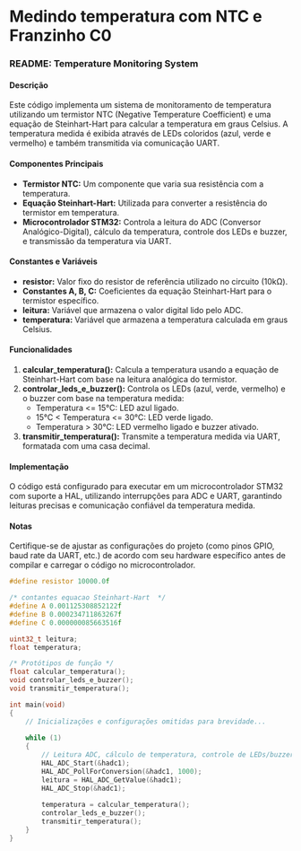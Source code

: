 # Medindo temperatura com NTC e Franzinho C0

### README: Temperature Monitoring System

#### Descrição
Este código implementa um sistema de monitoramento de temperatura utilizando um termistor NTC (Negative Temperature Coefficient) e uma equação de Steinhart-Hart para calcular a temperatura em graus Celsius. A temperatura medida é exibida através de LEDs coloridos (azul, verde e vermelho) e também transmitida via comunicação UART.

#### Componentes Principais
- **Termistor NTC:** Um componente que varia sua resistência com a temperatura.
- **Equação Steinhart-Hart:** Utilizada para converter a resistência do termistor em temperatura.
- **Microcontrolador STM32:** Controla a leitura do ADC (Conversor Analógico-Digital), cálculo da temperatura, controle dos LEDs e buzzer, e transmissão da temperatura via UART.

#### Constantes e Variáveis
- **resistor:** Valor fixo do resistor de referência utilizado no circuito (10kΩ).
- **Constantes A, B, C:** Coeficientes da equação Steinhart-Hart para o termistor específico.
- **leitura:** Variável que armazena o valor digital lido pelo ADC.
- **temperatura:** Variável que armazena a temperatura calculada em graus Celsius.

#### Funcionalidades
1. **calcular_temperatura():** Calcula a temperatura usando a equação de Steinhart-Hart com base na leitura analógica do termistor.
2. **controlar_leds_e_buzzer():** Controla os LEDs (azul, verde, vermelho) e o buzzer com base na temperatura medida:
   - Temperatura <= 15°C: LED azul ligado.
   - 15°C < Temperatura <= 30°C: LED verde ligado.
   - Temperatura > 30°C: LED vermelho ligado e buzzer ativado.
3. **transmitir_temperatura():** Transmite a temperatura medida via UART, formatada com uma casa decimal.


#### Implementação
O código está configurado para executar em um microcontrolador STM32 com suporte a HAL, utilizando interrupções para ADC e UART, garantindo leituras precisas e comunicação confiável da temperatura medida.

#### Notas
Certifique-se de ajustar as configurações do projeto (como pinos GPIO, baud rate da UART, etc.) de acordo com seu hardware específico antes de compilar e carregar o código no microcontrolador.

```c
#define resistor 10000.0f

/* contantes equacao Steinhart-Hart  */
#define A 0.001125308852122f
#define B 0.000234711863267f
#define C 0.000000085663516f

uint32_t leitura;
float temperatura;

/* Protótipos de função */
float calcular_temperatura();
void controlar_leds_e_buzzer();
void transmitir_temperatura();

int main(void)
{
    // Inicializações e configurações omitidas para brevidade...
    
    while (1)
    {
        // Leitura ADC, cálculo de temperatura, controle de LEDs/buzzer e transmissão via UART
        HAL_ADC_Start(&hadc1);
        HAL_ADC_PollForConversion(&hadc1, 1000);
        leitura = HAL_ADC_GetValue(&hadc1);
        HAL_ADC_Stop(&hadc1);
        
        temperatura = calcular_temperatura();
        controlar_leds_e_buzzer();
        transmitir_temperatura();
    }
}
```
